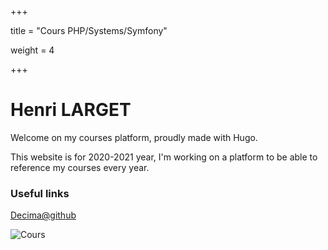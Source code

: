 +++

title = "Cours PHP/Systems/Symfony"

weight = 4

+++

# Henri LARGET

Welcome on my courses platform, proudly made with Hugo.

This website is for 2020-2021 year, I'm working on a platform to be able to reference my courses every year.

### Useful links

<a href="https://github.com/decima" target="blank"> Decima@github </a>



![Cours](/images/logo-big.svg)
